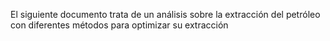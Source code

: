 El siguiente documento trata de un análisis sobre la extracción del petróleo con diferentes métodos para optimizar su extracción
